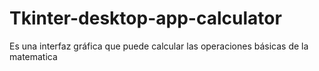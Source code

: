 # Tkinter-desktop-app-calculator
Es una interfaz gráfica que puede calcular las operaciones básicas de la matematica
